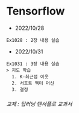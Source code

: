 # Tensorflow
* 2022/10/28
```
Ex1028 : 2장 내용 실습
```
* 2022/10/31
```
Ex1031 : 3장 내용 실습   
> 지도 학습 
  1. K-최근접 이웃  
  2. 서포트 벡터 머신
  3. 결정 
``` 
  




















###### 교재 : 딥러닝 텐서플로 교과서
